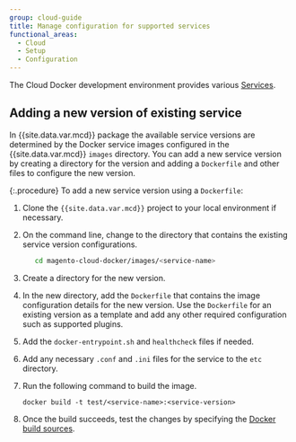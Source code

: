 ```yaml
---
group: cloud-guide
title: Manage configuration for supported services
functional_areas:
  - Cloud
  - Setup
  - Configuration
---
```


The Cloud Docker development environment provides various [Services].

## Adding a new version of existing service

In {{site.data.var.mcd}} package the available service versions are determined by the Docker service images configured in the {{site.data.var.mcd}} `images` directory. You can add a new service version by creating a directory for the version and adding a `Dockerfile` and other files to configure the new version.

{:.procedure}
To add a new service version using a `Dockerfile`:

1. Clone the `{{site.data.var.mcd}}` project to your local environment if necessary.

1. On the command line, change to the directory that contains the existing service version configurations.

   ```bash
      cd magento-cloud-docker/images/<service-name>
   ```

1. Create a directory for the new version.

1. In the new directory, add the `Dockerfile` that contains the image configuration details for the new version. Use the `Dockerfile` for an existing version as a template and add any other required configuration such as supported plugins.

1. Add the `docker-entrypoint.sh` and `healthcheck` files if needed.

1. Add any necessary `.conf` and `.ini` files for the service to the `etc` directory.

1. Run the following command to build the image.

   `docker build -t test/<service-name>:<service-version>`

1. Once the build succeeds, test the changes by specifying the [Docker build sources].

[Services]: https://devdocs.magento.com/cloud/docker/docker-containers-service.html
[Docker build sources]: https://devdocs.magento.com/cloud/docker/docker-extend.html#specify-docker-build-sources